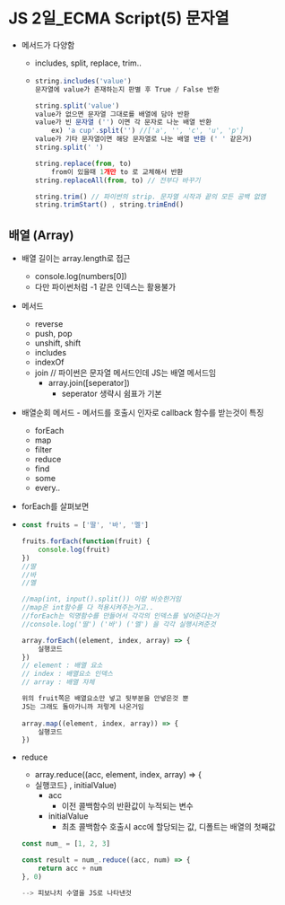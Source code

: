 # JS 2일_ECMA Script(5) 문자열

- 메서드가 다양함

  - includes, split, replace, trim..

  - ```javascript
    string.includes('value')
    문자열에 value가 존재하는지 판별 후 True / False 반환
    
    string.split('value')
    value가 없으면 문자열 그대로를 배열에 담아 반환 
    value가 빈 문자열 ('') 이면 각 문자로 나눈 배열 반환
    	ex) 'a cup'.split('') //['a', '', 'c', 'u', 'p']
    value가 기타 문자열이면 해당 문자열로 나눈 배열 반환 (' ' 같은거)
    string.split(' ')
    
    string.replace(from, to)
    	from이 있을때 1개만 to 로 교체해서 반환
    string.replaceAll(from, to) // 전부다 바꾸기
    
    string.trim() // 파이썬의 strip. 문자열 시작과 끝의 모든 공백 없앰
    string.trimStart() , string.trimEnd()
    ```



## 배열 (Array)

- 배열 길이는 array.length로 접근

  - console.log(numbers[0])
  - 다만 파이썬처럼 -1 같은 인덱스는 활용불가

- 메서드

  - reverse
  - push, pop
  - unshift, shift
  - includes
  - indexOf
  - join // 파이썬은 문자열 메서드인데 JS는 배열 메서드임
    - array.join([seperator])
      - seperator 생략시 쉼표가 기본

- 배열순회 메서드 - 메서드를 호출시 인자로 callback 함수를 받는것이 특징

  - forEach
  - map
  - filter
  - reduce
  - find
  - some
  - every..

- forEach를 살펴보면

- ```javascript
  const fruits = ['딸', '바', '멜']
  
  fruits.forEach(function(fruit) {
      console.log(fruit)
  })
  //딸
  //바
  //멜
  
  //map(int, input().split()) 이랑 비슷한거임
  //map은 int함수를 다 적용시켜주는거고..
  //forEach는 익명함수를 만들어서 각각의 인덱스를 넣어준다는거
  //console.log('딸') ('바') ('멜') 을 각각 실행시켜준것
  
  array.forEach((element, index, array) => {
      실행코드
  })
  // element : 배열 요소
  // index : 배열요소 인덱스
  // array : 배열 자체    
  
  위의 fruit쪽은 배열요소만 넣고 뒷부분을 안넣은것 뿐
  JS는 그래도 돌아가니까 저렇게 나온거임   
                
  array.map((element, index, array)) => {
      실행코드
  })    
  ```

- reduce

  - array.reduce((acc, element, index, array) => {
  - 실행코드} , initialValue)
    - acc
      - 이전 콜백함수의 반환값이 누적되는 변수
    - initialValue
      - 최초 콜백함수 호출시 acc에 할당되는 값, 디폴트는 배열의 첫째값

  ```javascript
  const num_ = [1, 2, 3]
  
  const result = num_.reduce((acc, num) => {
      return acc + num
  }, 0)
  
  --> 피보나치 수열을 JS로 나타낸것
  ```
  
  